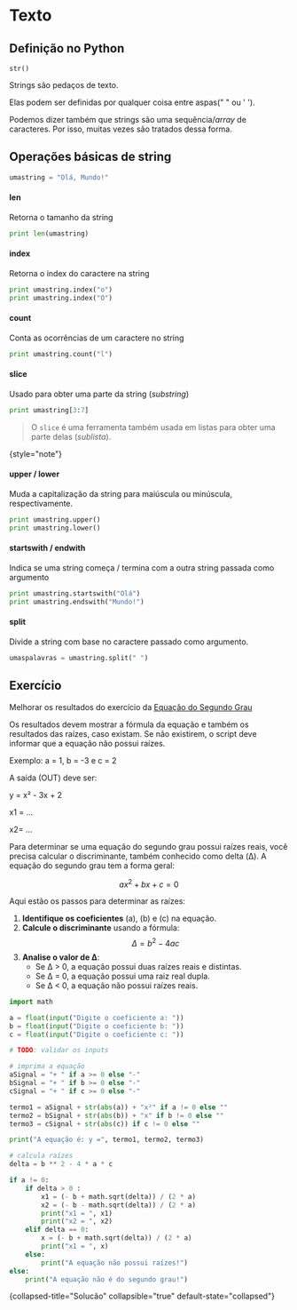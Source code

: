 # Texto

## Definição no Python

`str()`

Strings são pedaços de texto. 

Elas podem ser definidas por qualquer coisa entre aspas(" " ou ' ').

Podemos dizer também que strings são uma sequência/_array_ de caracteres. 
Por isso, muitas vezes são tratados dessa forma.

## Operações básicas de string

```python
umastring = "Olá, Mundo!"
```

#### len

Retorna o tamanho da string



```python
print len(umastring)


```

#### index

Retorna o index do caractere na string

```python
print umastring.index("o")
print umastring.index("O")
```

#### count

Conta as ocorrências de um caractere no string

```python
print umastring.count("l")
```

#### slice

Usado para obter uma parte da string (_substring_)

```python
print umastring[3:7]
```

> O `slice` é uma ferramenta também usada em listas para obter uma parte delas (_sublista_).
> 
{style="note"}

#### upper / lower

Muda a capitalização da string para maiúscula ou minúscula, respectivamente.

```python
print umastring.upper()
print umastring.lower()
```

#### startswith / endwith

Indica se uma string começa / termina com a outra string passada como argumento

```python
print umastring.startswith("Olá")
print umastring.endswith("Mundo!")
```

#### split

Divide a string com base no caractere passado como argumento.

```python
umaspalavras = umastring.split(" ")
```

## Exercício
Melhorar os resultados do exercício da [Equação do Segundo Grau](Número.md#number-exercise)

Os resultados devem mostrar a fórmula da equação e também os resultados das raízes, caso existam.
Se não existirem, o script deve informar que a equação não possui raízes.

Exemplo: a = 1, b = -3 e c = 2

A saída (OUT) deve ser:

y = x² - 3x + 2

x1 = ...

x2= ...

Para determinar se uma equação do segundo grau possui raízes reais, você precisa calcular o discriminante,
também conhecido como delta (Δ). A equação do segundo grau tem a forma geral:

$$ ax^2 + bx + c = 0 $$

Aqui estão os passos para determinar as raízes:

1. **Identifique os coeficientes** (a), (b) e (c) na equação.
2. **Calcule o discriminante** usando a fórmula: $$ Δ = b^2 − 4ac $$
3. **Analise o valor de Δ**:
    *   Se Δ > 0, a equação possui duas raízes reais e distintas.
    *   Se Δ = 0, a equação possui uma raiz real dupla.
    *   Se Δ < 0, a equação não possui raízes reais.

```python
import math

a = float(input("Digite o coeficiente a: "))
b = float(input("Digite o coeficiente b: "))
c = float(input("Digite o coeficiente c: "))

# TODO: validar os inputs

# imprima a equação
aSignal = "+ " if a >= 0 else "-"
bSignal = "+ " if b >= 0 else "-"
cSignal = "+ " if c >= 0 else "-"

termo1 = aSignal + str(abs(a)) + "x²" if a != 0 else ""
termo2 = bSignal + str(abs(b)) + "x" if b != 0 else ""
termo3 = cSignal + str(abs(c)) if c != 0 else ""

print("A equação é: y =", termo1, termo2, termo3)

# calcula raízes
delta = b ** 2 - 4 * a * c

if a != 0:
    if delta > 0 :
        x1 = (- b + math.sqrt(delta)) / (2 * a)
        x2 = (- b - math.sqrt(delta)) / (2 * a)
        print("x1 = ", x1)
        print("x2 = ", x2)
    elif delta == 0:
        x = (- b + math.sqrt(delta)) / (2 * a)
        print("x1 = ", x)
    else:
        print("A equação não possui raízes!")
else:
    print("A equação não é do segundo grau!")
```
{collapsed-title="Solucão" collapsible="true" default-state="collapsed"}